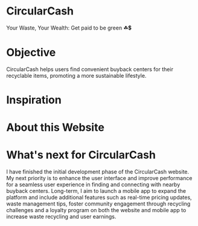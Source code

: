# CircularCash                                  
Your Waste, Your Wealth: Get paid to be green ☘💲                          
<h1>Objective</h1>                                 
CircularCash helps users find convenient buyback centers for their recyclable items, promoting a more sustainable lifestyle.                         
<h1>Inspiration</h1>                                                                                                                      
<h1>About this Website</h1>
<h1>What's next for CircularCash</h1>                                                       
I have finished the initial development phase of the CircularCash website. My next priority is to enhance the user interface and improve performance for a seamless user experience in finding and connecting with nearby buyback centers. Long-term, I aim to launch a mobile app to expand the platform and include additional features such as real-time pricing updates, waste management tips, foster community engagement through recycling challenges and a loyalty program on both the website and mobile app to increase waste recycling and user earnings.
